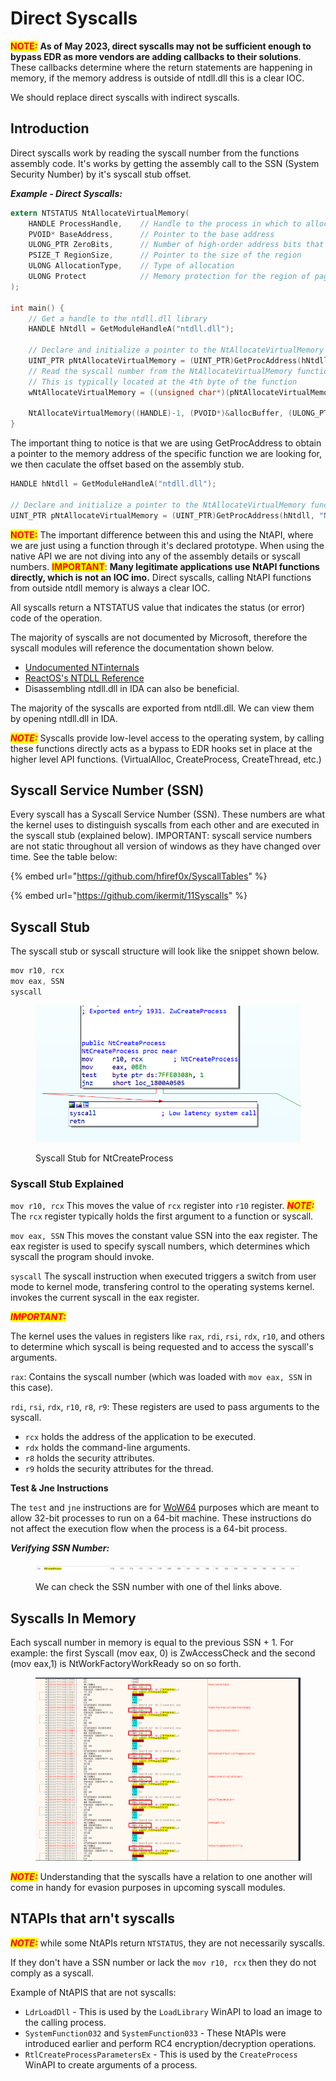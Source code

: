 # Direct Syscalls

<mark style="color:red;">**NOTE:**</mark> **As of May 2023, direct syscalls may not be sufficient enough to bypass EDR as more vendors are adding callbacks to their solutions**. These callbacks determine where the return statements are happening in memory, if the memory address is outside of ntdll.dll this is a clear IOC.&#x20;

We should replace direct syscalls with indirect syscalls.&#x20;

## Introduction

Direct syscalls work by reading the syscall number from the functions assembly code. It's works by getting the assembly call to the SSN (System Security Number) by it's syscall stub offset.

_**Example - Direct Syscalls:**_

```c
extern NTSTATUS NtAllocateVirtualMemory(
    HANDLE ProcessHandle,    // Handle to the process in which to allocate the memory
    PVOID* BaseAddress,      // Pointer to the base address
    ULONG_PTR ZeroBits,      // Number of high-order address bits that must be zero in the base address of the section view
    PSIZE_T RegionSize,      // Pointer to the size of the region
    ULONG AllocationType,    // Type of allocation
    ULONG Protect            // Memory protection for the region of pages
);

int main() {
    // Get a handle to the ntdll.dll library
    HANDLE hNtdll = GetModuleHandleA("ntdll.dll");

    // Declare and initialize a pointer to the NtAllocateVirtualMemory function and get the address of the NtAllocateVirtualMemory function in the ntdll.dll module
    UINT_PTR pNtAllocateVirtualMemory = (UINT_PTR)GetProcAddress(hNtdll, "NtAllocateVirtualMemory");
    // Read the syscall number from the NtAllocateVirtualMemory function in ntdll.dll
    // This is typically located at the 4th byte of the function
    wNtAllocateVirtualMemory = ((unsigned char*)(pNtAllocateVirtualMemory + 4))[0];
    
    NtAllocateVirtualMemory((HANDLE)-1, (PVOID*)&allocBuffer, (ULONG_PTR)0, &buffSize, (ULONG)(MEM_COMMIT | MEM_RESERVE), PAGE_EXECUTE_READWRITE);
}
```

The important thing to notice is that we are using GetProcAddress to obtain a pointer to the memory address of the specific function we are looking for, we then caculate the offset based on the assembly stub.&#x20;

```c
HANDLE hNtdll = GetModuleHandleA("ntdll.dll");

// Declare and initialize a pointer to the NtAllocateVirtualMemory function and get the address of the NtAllocateVirtualMemory function in the ntdll.dll module
UINT_PTR pNtAllocateVirtualMemory = (UINT_PTR)GetProcAddress(hNtdll, "NtAllocateVirtualMemory")
```

<mark style="color:red;">**NOTE:**</mark> The important difference between this and using the NtAPI, where we are just using a function through it's declared prototype. When using the native API we are not diving into any of the assembly details or syscall numbers.  <mark style="color:red;">**IMPORTANT**</mark>: **Many legitimate applications use NtAPI functions directly, which is not an IOC imo.** Direct syscalls, calling NtAPI functions from outside ntdll memory is always a clear IOC.&#x20;



All syscalls return a NTSTATUS value that indicates the status (or error) code of the operation.&#x20;

The majority of syscalls are not documented by Microsoft, therefore the syscall modules will reference the documentation shown below.

* [Undocumented NTinternals](https://web.archive.org/web/20230401045934/http://undocumented.ntinternals.net/)
* [ReactOS's NTDLL Reference](https://doxygen.reactos.org/dir\_a7ad942ac829d916497d820c4a26c555.html)
* Disassembling ntdll.dll in IDA can also be beneficial.

The majority of the syscalls are exported from ntdll.dll. We can view them by opening ntdll.dll in IDA.

_<mark style="color:red;">**NOTE:**</mark>_ Syscalls provide low-level access to the operating system, by calling these functions directly acts as a bypass to EDR hooks set in place at the higher level API functions. (VirtualAlloc, CreateProcess, CreateThread, etc.)

## Syscall Service Number (SSN)

Every syscall has a Syscall Service Number (SSN). These numbers are what the kernel uses to distinguish syscalls from each other and are executed in the syscall stub (explained below). IMPORTANT: syscall service numbers are not static throughout all version of windows as they have changed over time. See the table below:

{% embed url="https://github.com/hfiref0x/SyscallTables" %}

{% embed url="https://github.com/ikermit/11Syscalls" %}

## Syscall Stub

The syscall stub or syscall structure will look like the snippet shown below.

```c
mov r10, rcx
mov eax, SSN
syscall
```

<figure><img src="../../../.gitbook/assets/Screenshot 2023-09-24 190908.png" alt=""><figcaption><p>Syscall Stub for NtCreateProcess</p></figcaption></figure>

### Syscall Stub Explained

`mov r10, rcx` This moves the value of `rcx` register into `r10` register.  _<mark style="color:red;">**NOTE:**</mark>_ The `rcx` register typically holds the first argument to a function or syscall.

`mov eax, SSN` This moves the constant value SSN into the eax register. The eax register is used to specify syscall numbers, which determines which syscall the program should invoke.

`syscall` The syscall instruction when executed triggers a switch from user mode to kernel mode, transfering control to the operating systems kernel. invokes the current syscall in the eax register.

_<mark style="color:red;">**IMPORTANT:**</mark>_ &#x20;

The kernel uses the values in registers like `rax`, `rdi`, `rsi`, `rdx`, `r10`, and others to determine which syscall is being requested and to access the syscall's arguments.

`rax`: Contains the syscall number (which was loaded with `mov eax, SSN` in this case).

`rdi`, `rsi`, `rdx`, `r10`, `r8`, `r9`: These registers are used to pass arguments to the syscall.

* `rcx` holds the address of the application to be executed.
* `rdx` holds the command-line arguments.
* `r8` holds the security attributes.
* `r9` holds the security attributes for the thread.

**Test & Jne Instructions**

The `test` and `jne` instructions are for [WoW64](https://learn.microsoft.com/en-us/windows/win32/winprog64/wow64-implementation-details) purposes which are meant to allow 32-bit processes to run on a 64-bit machine. These instructions do not affect the execution flow when the process is a 64-bit process.



_**Verifying SSN Number:**_

<figure><img src="../../../.gitbook/assets/Screenshot 2023-09-24 190650.png" alt=""><figcaption><p>We can check the SSN number with one of thel links above.</p></figcaption></figure>

## Syscalls In Memory

Each syscall number in memory is equal to the previous SSN + 1. For example: the first Syscall (mov eax, 0) is ZwAccessCheck and the second (mov eax,1) is NtWorkFactoryWorkReady so on so forth.

<figure><img src="../../../.gitbook/assets/Screenshot 2023-09-24 191544.png" alt=""><figcaption></figcaption></figure>

_<mark style="color:red;">**NOTE:**</mark>_ Understanding that the syscalls have a relation to one another will come in handy for evasion purposes in upcoming syscall modules.

## NTAPIs that arn't syscalls

_<mark style="color:red;">**NOTE:**</mark>_ while some NtAPIs return `NTSTATUS`, they are not necessarily syscalls.&#x20;

If they don't have a SSN number or lack the `mov r10, rcx` then they do not comply as a syscall.

Example of NtAPIS that are not syscalls:

* `LdrLoadDll` - This is used by the `LoadLibrary` WinAPI to load an image to the calling process.
* `SystemFunction032` and `SystemFunction033` - These NtAPIs were introduced earlier and perform RC4 encryption/decryption operations.
* `RtlCreateProcessParametersEx` - This is used by the `CreateProcess` WinAPI to create arguments of a process.
